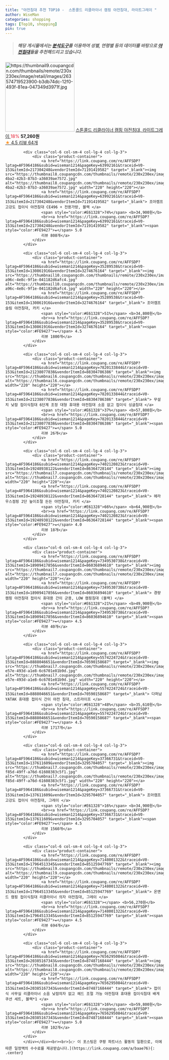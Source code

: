 ```yaml
---
title: "야전침대 추천 TOP10 -  스톤콜드 리클라이너 캠핑 야전침대, 라이트그레이 "
author: WiseMan
categories: shopping
tags: [Top10, shopping]
pin: true
---
```


> ##### 해당 게시물에서는 [**분석도구**](https://itemscout.io/)를 이용하여 **성별**, **연령별** 등의 데이터를 바탕으로 [**야전침대**](https://link.coupang.com/a/baae76)들을 추천해드리고 있습니다.
<div class="container"><div class="row">
            <div class="col-6 col-sm-4 col-lg-4 col-lg-3">
                <div class="product-container">
                    <a href="https://link.coupang.com/re/AFFSDP?lptag=AF5964186&subid=wiseman1214&pageKey=7285315442&traceid=V0-153&itemId=18608556073&vendorItemId=85815011031" target="_blank"><img src="https://thumbnail9.coupangcdn.com/thumbnails/remote/230x230ex/image/retail/images/263574719523900-b3db74dc-12f0-493f-81ea-047349d3971f.jpg" alt="https://thumbnail9.coupangcdn.com/thumbnails/remote/230x230ex/image/retail/images/263574719523900-b3db74dc-12f0-493f-81ea-047349d3971f.jpg" width="220" height="220"></a>
                    <a href="https://link.coupang.com/re/AFFSDP?lptag=AF5964186&subid=wiseman1214&pageKey=7285315442&traceid=V0-153&itemId=18608556073&vendorItemId=85815011031" target="_blank"> 스톤콜드 리클라이너 캠핑 야전침대, 라이트그레이 </a>
                    <span style="color:#E61328">18%</span> <b>57,260원</b>
                    <br><a href="https://link.coupang.com/re/AFFSDP?lptag=AF5964186&subid=wiseman1214&pageKey=7285315442&traceid=V0-153&itemId=18608556073&vendorItemId=85815011031" target="_blank"><span style="color:#FE9427">★</span> 4.5
                    리뷰 64개</a>
                </div>
            </div>
            
            <div class="col-6 col-sm-4 col-lg-4 col-lg-3">
                <div class="product-container">
                    <a href="https://link.coupang.com/re/AFFSDP?lptag=AF5964186&subid=wiseman1214&pageKey=63992161&traceid=V0-153&itemId=217304248&vendorItemId=71191419582" target="_blank"><img src="https://thumbnail8.coupangcdn.com/thumbnails/remote/230x230ex/image/retail/images/2020/07/23/18/4/5078afe6-4ba2-42b3-87b3-a36039ae7572.jpg" alt="https://thumbnail8.coupangcdn.com/thumbnails/remote/230x230ex/image/retail/images/2020/07/23/18/4/5078afe6-4ba2-42b3-87b3-a36039ae7572.jpg" width="220" height="220"></a>
                    <a href="https://link.coupang.com/re/AFFSDP?lptag=AF5964186&subid=wiseman1214&pageKey=63992161&traceid=V0-153&itemId=217304248&vendorItemId=71191419582" target="_blank"> 조아캠프 고강도 접이식 야전침대 CE496 + 전용가방, 블랙 </a>
                    <span style="color:#E61328">74%</span> <b>34,900원</b>
                    <br><a href="https://link.coupang.com/re/AFFSDP?lptag=AF5964186&subid=wiseman1214&pageKey=63992161&traceid=V0-153&itemId=217304248&vendorItemId=71191419582" target="_blank"><span style="color:#FE9427">★</span> 5.0
                    리뷰 808개</a>
                </div>
            </div>
            
            <div class="col-6 col-sm-4 col-lg-4 col-lg-3">
                <div class="product-container">
                    <a href="https://link.coupang.com/re/AFFSDP?lptag=AF5964186&subid=wiseman1214&pageKey=35289538&traceid=V0-153&itemId=130861916&vendorItemId=3274676164" target="_blank"><img src="https://thumbnail10.coupangcdn.com/thumbnails/remote/230x230ex/image/retail/images/2017/09/06/10/8/50ec65f2-a96c-4e8c-9f1e-041182d6afc4.jpg" alt="https://thumbnail10.coupangcdn.com/thumbnails/remote/230x230ex/image/retail/images/2017/09/06/10/8/50ec65f2-a96c-4e8c-9f1e-041182d6afc4.jpg" width="220" height="220"></a>
                    <a href="https://link.coupang.com/re/AFFSDP?lptag=AF5964186&subid=wiseman1214&pageKey=35289538&traceid=V0-153&itemId=130861916&vendorItemId=3274676164" target="_blank"> 조아캠프 슬림 야전침대, 카키 </a>
                    <span style="color:#E61328">51%</span> <b>34,800원</b>
                    <br><a href="https://link.coupang.com/re/AFFSDP?lptag=AF5964186&subid=wiseman1214&pageKey=35289538&traceid=V0-153&itemId=130861916&vendorItemId=3274676164" target="_blank"><span style="color:#FE9427">★</span> 4.5
                    리뷰 1800개</a>
                </div>
            </div>
            
            <div class="col-6 col-sm-4 col-lg-4 col-lg-3">
                <div class="product-container">
                    <a href="https://link.coupang.com/re/AFFSDP?lptag=AF5964186&subid=wiseman1214&pageKey=7820133844&traceid=V0-153&itemId=21238077838&vendorItemId=88304786386" target="_blank"><img src="https://thumbnail6.coupangcdn.com/thumbnails/remote/230x230ex/image/vendor_inventory/9b3d/879ffb418496eec45f3a6cab10c6fd94d57b7c2ee8b953a5d17ff1cbc19f.jpg" alt="https://thumbnail6.coupangcdn.com/thumbnails/remote/230x230ex/image/vendor_inventory/9b3d/879ffb418496eec45f3a6cab10c6fd94d57b7c2ee8b953a5d17ff1cbc19f.jpg" width="220" height="220"></a>
                    <a href="https://link.coupang.com/re/AFFSDP?lptag=AF5964186&subid=wiseman1214&pageKey=7820133844&traceid=V0-153&itemId=21238077838&vendorItemId=88304786386" target="_blank"> 무설치 낮잠 접이식침대 6단계 조정 대형 휴대용 야전침대 소음 없고 접이식 싱글침대 </a>
                    <span style="color:#E61328">37%</span> <b>57,800원</b>
                    <br><a href="https://link.coupang.com/re/AFFSDP?lptag=AF5964186&subid=wiseman1214&pageKey=7820133844&traceid=V0-153&itemId=21238077838&vendorItemId=88304786386" target="_blank"><span style="color:#FE9427">★</span> 5.0
                    리뷰 26개</a>
                </div>
            </div>
            
            <div class="col-6 col-sm-4 col-lg-4 col-lg-3">
                <div class="product-container">
                    <a href="https://link.coupang.com/re/AFFSDP?lptag=AF5964186&subid=wiseman1214&pageKey=7402120823&traceid=V0-153&itemId=19248938122&vendorItemId=86364728144" target="_blank"><img src="https://thumbnail7.coupangcdn.com/thumbnails/remote/230x230ex/image/vendor_inventory/331c/6e307db150c9a6ff829ae86d387b97d3e1f2c62386bfc7b1af728b7b13c1.jpg" alt="https://thumbnail7.coupangcdn.com/thumbnails/remote/230x230ex/image/vendor_inventory/331c/6e307db150c9a6ff829ae86d387b97d3e1f2c62386bfc7b1af728b7b13c1.jpg" width="220" height="220"></a>
                    <a href="https://link.coupang.com/re/AFFSDP?lptag=AF5964186&subid=wiseman1214&pageKey=7402120823&traceid=V0-153&itemId=19248938122&vendorItemId=86364728144" target="_blank"> 헤라우스점핑 2단 높이조절 든든 야전침대, 카키 </a>
                    <span style="color:#E61328">66%</span> <b>64,900원</b>
                    <br><a href="https://link.coupang.com/re/AFFSDP?lptag=AF5964186&subid=wiseman1214&pageKey=7402120823&traceid=V0-153&itemId=19248938122&vendorItemId=86364728144" target="_blank"><span style="color:#FE9427">★</span> 4.0
                    리뷰 18개</a>
                </div>
            </div>
            
            <div class="col-6 col-sm-4 col-lg-4 col-lg-3">
                <div class="product-container">
                    <a href="https://link.coupang.com/re/AFFSDP?lptag=AF5964186&subid=wiseman1214&pageKey=7349530738&traceid=V0-153&itemId=18909417856&vendorItemId=86036894610" target="_blank"><img src="https://thumbnail7.coupangcdn.com/thumbnails/remote/230x230ex/image/vendor_inventory/edb7/423b81b1dbcf2bb2a7b731e3fc74d951fe660afb9096dc1b807c0130bd91.jpg" alt="https://thumbnail7.coupangcdn.com/thumbnails/remote/230x230ex/image/vendor_inventory/edb7/423b81b1dbcf2bb2a7b731e3fc74d951fe660afb9096dc1b807c0130bd91.jpg" width="220" height="220"></a>
                    <a href="https://link.coupang.com/re/AFFSDP?lptag=AF5964186&subid=wiseman1214&pageKey=7349530738&traceid=V0-153&itemId=18909417856&vendorItemId=86036894610" target="_blank"> 경량 캠핑 야전침대 접이식 휴대용 간이 군용, LOW 캠핑침대 (블랙) </a>
                    <span style="color:#E61328">21%</span> <b>49,900원</b>
                    <br><a href="https://link.coupang.com/re/AFFSDP?lptag=AF5964186&subid=wiseman1214&pageKey=7349530738&traceid=V0-153&itemId=18909417856&vendorItemId=86036894610" target="_blank"><span style="color:#FE9427">★</span> 4.5
                    리뷰 40개</a>
                </div>
            </div>
            
            <div class="col-6 col-sm-4 col-lg-4 col-lg-3">
                <div class="product-container">
                    <a href="https://link.coupang.com/re/AFFSDP?lptag=AF5964186&subid=wiseman1214&pageKey=5574224724&traceid=V0-153&itemId=8888046651&vendorItemId=70590158687" target="_blank"><img src="https://thumbnail7.coupangcdn.com/thumbnails/remote/230x230ex/image/retail/images/2020/04/27/9/9/2779a884-e57e-493d-a1e8-6c6701e81b9d.jpg" alt="https://thumbnail7.coupangcdn.com/thumbnails/remote/230x230ex/image/retail/images/2020/04/27/9/9/2779a884-e57e-493d-a1e8-6c6701e81b9d.jpg" width="220" height="220"></a>
                    <a href="https://link.coupang.com/re/AFFSDP?lptag=AF5964186&subid=wiseman1214&pageKey=5574224724&traceid=V0-153&itemId=8888046651&vendorItemId=70590158687" target="_blank"> 다퍼남 YATAK 휴대용 접이식 간이 야전 침대, 스트라이프 </a>
                    <span style="color:#E61328">48%</span> <b>35,610원</b>
                    <br><a href="https://link.coupang.com/re/AFFSDP?lptag=AF5964186&subid=wiseman1214&pageKey=5574224724&traceid=V0-153&itemId=8888046651&vendorItemId=70590158687" target="_blank"><span style="color:#FE9427">★</span> 4.5
                    리뷰 1717개</a>
                </div>
            </div>
            
            <div class="col-6 col-sm-4 col-lg-4 col-lg-3">
                <div class="product-container">
                    <a href="https://link.coupang.com/re/AFFSDP?lptag=AF5964186&subid=wiseman1214&pageKey=37366731&traceid=V0-153&itemId=137611609&vendorItemId=3295704057" target="_blank"><img src="https://thumbnail7.coupangcdn.com/thumbnails/remote/230x230ex/image/retail/images/2017/09/18/10/9/eb04794c-f85d-49ff-a76d-61608383c5f1.jpg" alt="https://thumbnail7.coupangcdn.com/thumbnails/remote/230x230ex/image/retail/images/2017/09/18/10/9/eb04794c-f85d-49ff-a76d-61608383c5f1.jpg" width="220" height="220"></a>
                    <a href="https://link.coupang.com/re/AFFSDP?lptag=AF5964186&subid=wiseman1214&pageKey=37366731&traceid=V0-153&itemId=137611609&vendorItemId=3295704057" target="_blank"> 조아캠프 고강도 접이식 야전침대, 그레이 </a>
                    <span style="color:#E61328">16%</span> <b>34,900원</b>
                    <br><a href="https://link.coupang.com/re/AFFSDP?lptag=AF5964186&subid=wiseman1214&pageKey=37366731&traceid=V0-153&itemId=137611609&vendorItemId=3295704057" target="_blank"><span style="color:#FE9427">★</span> 4.5
                    리뷰 1560개</a>
                </div>
            </div>
            
            <div class="col-6 col-sm-4 col-lg-4 col-lg-3">
                <div class="product-container">
                    <a href="https://link.coupang.com/re/AFFSDP?lptag=AF5964186&subid=wiseman1214&pageKey=7148001322&traceid=V0-153&itemId=17964513345&vendorItemId=85125947769" target="_blank"><img src="https://thumbnail9.coupangcdn.com/thumbnails/remote/230x230ex/image/vendor_inventory/e496/30323eb31e69634eea625ff6527f12e6ee4bee08551eae70ca23e9dfe4c0.jpg" alt="https://thumbnail9.coupangcdn.com/thumbnails/remote/230x230ex/image/vendor_inventory/e496/30323eb31e69634eea625ff6527f12e6ee4bee08551eae70ca23e9dfe4c0.jpg" width="220" height="220"></a>
                    <a href="https://link.coupang.com/re/AFFSDP?lptag=AF5964186&subid=wiseman1214&pageKey=7148001322&traceid=V0-153&itemId=17964513345&vendorItemId=85125947769" target="_blank"> 온앤드 캠핑 접이식침대 리클라이너 의자 야전침대, 그레이 </a>
                    <span style="color:#E61328"></span> <b>56,270원</b>
                    <br><a href="https://link.coupang.com/re/AFFSDP?lptag=AF5964186&subid=wiseman1214&pageKey=7148001322&traceid=V0-153&itemId=17964513345&vendorItemId=85125947769" target="_blank"><span style="color:#FE9427">★</span> 4.5
                    리뷰 694개</a>
                </div>
            </div>
            
            <div class="col-6 col-sm-4 col-lg-4 col-lg-3">
                <div class="product-container">
                    <a href="https://link.coupang.com/re/AFFSDP?lptag=AF5964186&subid=wiseman1214&pageKey=7656295084&traceid=V0-153&itemId=20385167343&vendorItemId=87487168444" target="_blank"><img src="https://thumbnail8.coupangcdn.com/thumbnails/remote/230x230ex/image/vendor_inventory/4fa3/a50e9f0e2b9f5c6eab4e3915fa43ab6d6de98db42714d1fb4a72112f5ec6.jpg" alt="https://thumbnail8.coupangcdn.com/thumbnails/remote/230x230ex/image/vendor_inventory/4fa3/a50e9f0e2b9f5c6eab4e3915fa43ab6d6de98db42714d1fb4a72112f5ec6.jpg" width="220" height="220"></a>
                    <a href="https://link.coupang.com/re/AFFSDP?lptag=AF5964186&subid=wiseman1214&pageKey=7656295084&traceid=V0-153&itemId=20385167343&vendorItemId=87487168444" target="_blank"> 접이식 사무실 리클라이너 소음 낮잠의자 없고 헤드 조절 가능 야전침대 휴대용 접이식침대 배게 쿠션 세트, 블랙*1 </a>
                    <span style="color:#E61328">16%</span> <b>59,800원</b>
                    <br><a href="https://link.coupang.com/re/AFFSDP?lptag=AF5964186&subid=wiseman1214&pageKey=7656295084&traceid=V0-153&itemId=20385167343&vendorItemId=87487168444" target="_blank"><span style="color:#FE9427">★</span> 5.0
                    리뷰 102개</a>
                </div>
            </div>
            </div></div><br><br>[👉 이 포스팅은 쿠팡 파트너스 활동의 일환으로, 이에 따른 일정액의 수수료를 제공받습니다.](https://link.coupang.com/a/baae76){: .center}